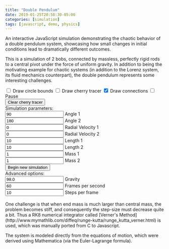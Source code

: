 ```yaml
---
title: "Double Pendulum"
date: 2019-01-25T20:58:30-05:00
categories: [simulation]
tags: [javascript, demo, physics]
---
```


An interactive JavaScript simulation demonstrating the chaotic behavior of a double pendulum system, showcasing how small changes in initial conditions lead to dramatically different outcomes.

<!--more-->

This is a simulation of 2 bobs, connected by massless, perfectly rigid rods to a
central pivot under the force of uniform gravity. In addition to being the
motivating example for chaotic systems (in addition to the Lorenz system, its
fluid mechanics counterpart), the double pendulum represents some interesting
challenges.

<canvas id="canvas" width="500" height="500" style="position: absolute; margin-bottom: 0"></canvas>
<canvas id="tracer" width="500" height="500" style="margin-bottom: 0"></canvas>

<script type="text/javascript" src="/js/simulation/double-pendulum.js"></script>

<div id="controls">
  <input type="checkbox" id="circlebounds" onclick="circlebounds = document.getElementById('circlebounds').checked"> Draw circle bounds
  <input type="checkbox" id="cherrytracer" onclick="cherrytracer = document.getElementById('cherrytracer').checked"> Draw cherry tracer
  <input type="checkbox" id="connections" checked="true" onclick="connections = document.getElementById('connections').checked"> Draw connections
  <input type="checkbox" id="paused" onclick="paused = document.getElementById('paused').checked"> Pause
  <br>
  <button type="button" onclick="ctx_tracer.clearRect(0, 0, cvs_tracer.width, cvs_tracer.height);">Clear cherry tracer</button><br>
  Simulation parameters:<br>
  <input type="number" id="ang1" value="90"> Angle 1<br>
  <input type="number" id="ang2" value="180"> Angle 2<br>
  <input type="number" id="vang1" value="0"> Radial Velocity 1<br>
  <input type="number" id="vang2" value="0"> Radial Velocity 2<br>
  <input type="number" id="L1" value="10"> Length 1<br>
  <input type="number" id="L2" value="10"> Length 2<br>
  <input type="number" id="M1" value="1"> Mass 1<br>
  <input type="number" id="M2" value="1"> Mass 2<br>
  <button type="button" onclick="reinitialize();">Begin new simulation</button><br>
  Advanced options:<br>
  <input type="number" id="g" value="98.0"> Gravity<br>
  <input type="number" id ="fps_in" value="60"> Frames per second<br>
  <input type="number" id ="steps" value="10"> Steps per frame<br>
</div>

<div id="fps"></div>
<br>
One challenge is that when end mass is much larger than central mass, the
problem becomes stiff, and consequently the step-size must decrease quite a bit.
Thus a RK8 numerical integrator called [Verner's
Method](http://www.mymathlib.com/diffeq/runge-kutta/runge_kutta_verner.html) is 
used, which was manually ported from C to Javascript.

The system is modeled directly from the equations of motion, which were derived
using Mathematica (via the Euler-Lagrange formula).
